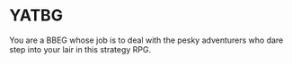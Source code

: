 # YATBG
You are a BBEG whose job is to deal with the pesky adventurers who dare step into your lair in this strategy RPG.
